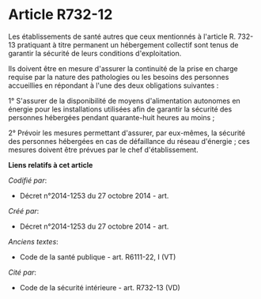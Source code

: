 # Article R732-12

Les établissements de santé autres que ceux mentionnés à l'article R. 732-13 pratiquant à titre permanent un hébergement
collectif sont tenus de garantir la sécurité de leurs conditions d'exploitation. 

Ils doivent être en mesure d'assurer la continuité de la prise en charge requise par la nature des pathologies ou les besoins
des personnes accueillies en répondant à l'une des deux obligations suivantes : 

1° S'assurer de la disponibilité de moyens d'alimentation autonomes en énergie pour les installations utilisées afin de
garantir la sécurité des personnes hébergées pendant quarante-huit heures au moins ; 

2° Prévoir les mesures permettant d'assurer, par eux-mêmes, la sécurité des personnes hébergées en cas de défaillance du
réseau d'énergie ; ces mesures doivent être prévues par le chef d'établissement.

**Liens relatifs à cet article**

_Codifié par_:

  - Décret n°2014-1253 du 27 octobre 2014 - art.

_Créé par_:

  - Décret n°2014-1253 du 27 octobre 2014 - art.

_Anciens textes_:

  - Code de la santé publique - art. R6111-22, I (VT)

_Cité par_:

  - Code de la sécurité intérieure - art. R732-13 (VD)
